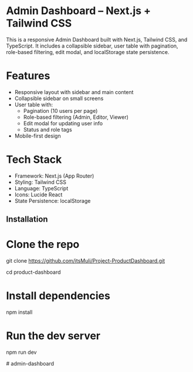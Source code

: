 # Admin Dashboard – Next.js + Tailwind CSS

This is a responsive Admin Dashboard built with Next.js, Tailwind CSS, and TypeScript. It includes a collapsible sidebar, user table with pagination, role-based filtering, edit modal, and localStorage state persistence.

# Features

- Responsive layout with sidebar and main content
- Collapsible sidebar on small screens
- User table with:
  - Pagination (10 users per page)
  - Role-based filtering (Admin, Editor, Viewer)
  - Edit modal for updating user info
  - Status and role tags
- Mobile-first design

# Tech Stack

- Framework: Next.js  (App Router)
- Styling: Tailwind CSS
- Language: TypeScript
- Icons: Lucide React
- State Persistence: localStorage


## Installation

# Clone the repo
git clone https://github.com/itsMuli/Project-ProductDashboard.git

cd product-dashboard

# Install dependencies
npm install

# Run the dev server
npm run dev

#   a d m i n - d a s h b o a r d  
 